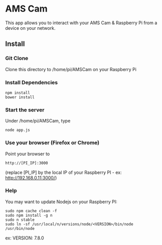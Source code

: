 # AMS Cam

This app allows you to interact with your AMS Cam & Raspberry Pi from a device on your network.

## Install


### Git Clone
Clone this directory to /home/pi/AMSCam on your Raspberry Pi


### Install Dependencies 
```
npm install 
bower install
```

### Start the server
Under /home/pi/AMSCam, type
```
node app.js
```

### Use your browser (Firefox or Chrome)
Point your browser to 
```
http://[PI_IP]:3000
```
(replace [PI_IP] by the local IP of your Raspberry PI - ex: http://192.168.0.11:3000/)


### Help
You may want to update Nodejs on your Raspberry PI:
```
sudo npm cache clean -f
sudo npm install -g n
sudo n stable
sudo ln -sf /usr/local/n/versions/node/<VERSION>/bin/node /usr/bin/node 
```
ex: VERSION: 7.8.0
